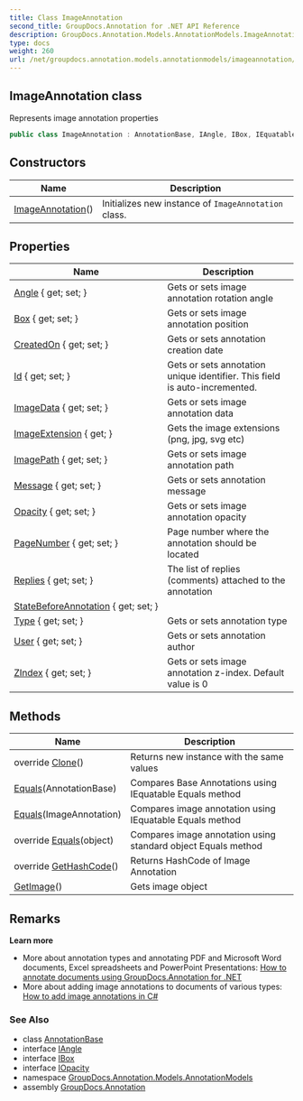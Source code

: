 ```yaml
---
title: Class ImageAnnotation
second_title: GroupDocs.Annotation for .NET API Reference
description: GroupDocs.Annotation.Models.AnnotationModels.ImageAnnotation class. Represents image annotation properties
type: docs
weight: 260
url: /net/groupdocs.annotation.models.annotationmodels/imageannotation/
---
```

## ImageAnnotation class

Represents image annotation properties

```csharp
public class ImageAnnotation : AnnotationBase, IAngle, IBox, IEquatable<ImageAnnotation>, IOpacity
```

## Constructors

| Name | Description |
| --- | --- |
| [ImageAnnotation](imageannotation/)() | Initializes new instance of `ImageAnnotation` class. |

## Properties

| Name | Description |
| --- | --- |
| [Angle](../../groupdocs.annotation.models.annotationmodels/imageannotation/angle/) { get; set; } | Gets or sets image annotation rotation angle |
| [Box](../../groupdocs.annotation.models.annotationmodels/imageannotation/box/) { get; set; } | Gets or sets image annotation position |
| [CreatedOn](../../groupdocs.annotation.models.annotationmodels/annotationbase/createdon/) { get; set; } | Gets or sets annotation creation date |
| [Id](../../groupdocs.annotation.models.annotationmodels/annotationbase/id/) { get; set; } | Gets or sets annotation unique identifier. This field is auto-incremented. |
| [ImageData](../../groupdocs.annotation.models.annotationmodels/imageannotation/imagedata/) { get; set; } | Gets or sets image annotation data |
| [ImageExtension](../../groupdocs.annotation.models.annotationmodels/imageannotation/imageextension/) { get; } | Gets the image extensions (png, jpg, svg etc) |
| [ImagePath](../../groupdocs.annotation.models.annotationmodels/imageannotation/imagepath/) { get; set; } | Gets or sets image annotation path |
| [Message](../../groupdocs.annotation.models.annotationmodels/annotationbase/message/) { get; set; } | Gets or sets annotation message |
| [Opacity](../../groupdocs.annotation.models.annotationmodels/imageannotation/opacity/) { get; set; } | Gets or sets image annotation opacity |
| [PageNumber](../../groupdocs.annotation.models.annotationmodels/annotationbase/pagenumber/) { get; set; } | Page number where the annotation should be located |
| [Replies](../../groupdocs.annotation.models.annotationmodels/annotationbase/replies/) { get; set; } | The list of replies (comments) attached to the annotation |
| [StateBeforeAnnotation](../../groupdocs.annotation.models.annotationmodels/annotationbase/statebeforeannotation/) { get; set; } |  |
| [Type](../../groupdocs.annotation.models.annotationmodels/annotationbase/type/) { get; set; } | Gets or sets annotation type |
| [User](../../groupdocs.annotation.models.annotationmodels/annotationbase/user/) { get; set; } | Gets or sets annotation author |
| [ZIndex](../../groupdocs.annotation.models.annotationmodels/imageannotation/zindex/) { get; set; } | Gets or sets image annotation z-index. Default value is 0 |

## Methods

| Name | Description |
| --- | --- |
| override [Clone](../../groupdocs.annotation.models.annotationmodels/imageannotation/clone/)() | Returns new instance with the same values |
| [Equals](../../groupdocs.annotation.models.annotationmodels/annotationbase/equals/)(AnnotationBase) | Compares Base Annotations using IEquatable Equals method |
| [Equals](../../groupdocs.annotation.models.annotationmodels/imageannotation/equals/#equals_1)(ImageAnnotation) | Compares image annotation using IEquatable Equals method |
| override [Equals](../../groupdocs.annotation.models.annotationmodels/imageannotation/equals/#equals_2)(object) | Compares image annotation using standard object Equals method |
| override [GetHashCode](../../groupdocs.annotation.models.annotationmodels/imageannotation/gethashcode/)() | Returns HashCode of Image Annotation |
| [GetImage](../../groupdocs.annotation.models.annotationmodels/imageannotation/getimage/)() | Gets image object |

## Remarks

**Learn more**

* More about annotation types and annotating PDF and Microsoft Word documents, Excel spreadsheets and PowerPoint Presentations: [How to annotate documents using GroupDocs.Annotation for .NET](https://docs.groupdocs.com/display/annotationnet/Add+annotation+to+the+document)
* More about adding image annotations to documents of various types: [How to add image annotations in C#](https://docs.groupdocs.com/display/annotationnet/Add+image+annotation)

### See Also

* class [AnnotationBase](../annotationbase/)
* interface [IAngle](../../groupdocs.annotation.models.annotationmodels.interfaces.properties/iangle/)
* interface [IBox](../../groupdocs.annotation.models.annotationmodels.interfaces.properties/ibox/)
* interface [IOpacity](../../groupdocs.annotation.models.annotationmodels.interfaces.properties/iopacity/)
* namespace [GroupDocs.Annotation.Models.AnnotationModels](../../groupdocs.annotation.models.annotationmodels/)
* assembly [GroupDocs.Annotation](../../)


